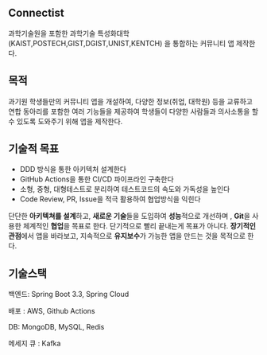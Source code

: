## Connectist
과학기술원을 포함한 과학기술 특성화대학(KAIST,POSTECH,GIST,DGIST,UNIST,KENTCH) 을 통합하는 커뮤니티 앱 제작한다.

## 목적
과기원 학생들만의 커뮤니티 앱을 개설하여, 다양한 정보(취업, 대학원) 등을 교류하고 연합 동아리를 포함한 여러 기능들을 제공하여 학생들이 다양한 사람들과 의사소통을 할 수 있도록 도와주기 위해 앱을 제작한다.

## 기술적 목표
- DDD 방식을 통한 아키텍처 설계한다
- GitHub Actions을 통한 CI/CD 파이프라인 구축한다
- 소형, 중형, 대형테스트로 분리하여 테스트코드의 속도와 가독성을 높인다
- Code Review, PR, Issue을 적극 활용하여 협업방식을 익힌다

단단한 **아키텍쳐를 설계**하고, **새로운 기술**들을 도입하여 **성능**적으로 개선하며 , **Git**을 사용한 체계적인 **협업**을 목표로 한다. 
단기적으로 빨리 끝내는게 목표가 아니다. **장기적인 관점**에서 앱을 바라보고, 지속적으로 **유지보수**가 가능한 앱을 만드는 것을 목적으로 한다.

## 기술스택

백엔드: Spring Boot 3.3, Spring Cloud 

배포 : AWS, Github Actions 

DB: MongoDB, MySQL, Redis

메세지 큐 : Kafka
